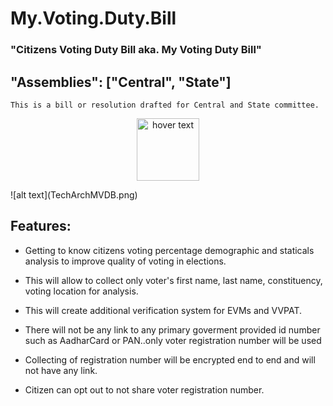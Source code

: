 # My.Voting.Duty.Bill

### "Citizens Voting Duty Bill aka. My Voting Duty Bill"

##  "Assemblies": ["Central", "State"]

``` This is a bill or resolution drafted for Central and State committee. ```
<p align="center">
  <img src="ECICard.png" width="100" title="hover text">
</p>
![alt text](TechArchMVDB.png)

##  Features:
  * Getting to know citizens voting percentage demographic and staticals analysis to improve quality of voting in elections.
  
  * This will allow to collect only voter's first name, last name, constituency, voting location for analysis.
  
  * This will create additional verification system for EVMs and VVPAT.
  
  * There will not be any link to any primary goverment provided id number such as AadharCard or PAN..only voter registration number will be used
  
  * Collecting of registration number will be encrypted end to end and will not have any link.
  
  * Citizen can opt out to not share voter registration number.
    

